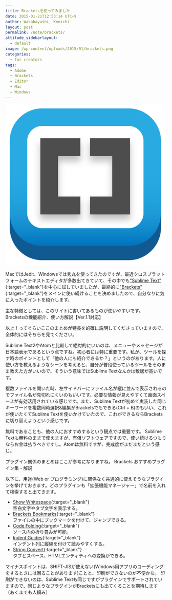 ```yaml
---
title: Bracketsを使ってみました
date: 2015-01-21T12:53:14 UTC+9
author: Wakabayashi, Kenichi
layout: post
permalink: /note/brackets/
attitude_sidebarlayout:
  - default
image: /wp-content/uploads/2015/01/brackets.png
categories:
  - for creators
tags:
  - Adobe
  - Brackets
  - Editor
  - Mac
  - Windows
---
```

![brackets](/assets/images/2015/01/brackets.png)

MacではJedit、Windowsでは秀丸を使ってきたのですが、最近クロスプラットフォームのテキストエディタが多数出てきていて、その中でも["Sublime Text"](http://www.sublimetext.com/){:target="_blank"}を中心に試していましたが、最終的に["Brackets"](http://brackets.io/){:target="_blank"}をメインに使い続けることを決めましたので、自分なりに気に入ったポイントを紹介します。

主な特徴としては、このサイトに書いてあるものが使いやすいです。<br />
Bracketsの機能紹介、使い方解説【Ver.1.1対応】

以上！ってぐらいここのまとめが特長を的確に説明してくださっていますので、全体的にはそちらを見てください。

Sublime Text2やAtomと比較して絶対的にいいのは、メニューやメッセージが日本語表示であるという点ですね。初心者には特に重要です。私が、ツールを探す時のポイントとして「他の人にも紹介できるか？」というのがあります。人に使い方を教えるようなシーンを考えると、自分が普段使っているツールをそのまま教えた方がいいので、そういう意味ではSublime Textなんかは敷居が高いです。

複数ファイルを開いた時、左サイドバーにファイル名が縦に並んで表示されるのでファイル名が見切れにくいのもいいです。必要な情報が見えやすくて画面スペースが有効活用されている感じです。また、Sublime Textが初めて実装した同じキーワードを複数同時選択&編集がBracketsでもできる(Ctrl + B)のもいい、これが使いたくてSublime Textを使いかけていたので、これができるならBracketsに切り替えようという感じです。

無料であることも、他の人におすすめするという観点では重要です。
Sublime Textも無料のままで使えますが、有償ソフトウェアですので、使い続けるつもりならお金は払うべきですし。Atomは無料ですが、完成度がまだまだという感じ。

プラグイン関係のまとめはここが参考になりますね。
Brackets おすすめプラグイン集・解説

以下に、用途(Web or プログラミング)に関係なく共通的に使えそうなプラグインを挙げておきます。どのプラグインも「拡張機能マネージャー」で名前を入れて検索すると出てきます。

- [Show Whitespace](https://github.com/DennisKehrig/brackets-show-whitespace){:target="_blank"}  
空白文字やタブ文字を表示する。
- [Brackets Bookmarks](https://github.com/toshsharma/brackets-bookmarks){:target="_blank"}  
ファイルの中にブックマークを付けて、ジャンプできる。
- [Code Folding](https://github.com/thehogfather/brackets-code-folding){:target="_blank"}  
ソース内の折り畳みが可能。
- [Indent Guides](https://github.com/lkcampbell/brackets-indent-guides){:target="_blank"}  
インデント列に縦線を付けて読みやすくする。
- [String Convert](https://github.com/mikechambers/StringConvert){:target="_blank"}  
タブとスペース、HTMLエンティティへの変換ができる。

</p>
<p>
マイナスポイントは、SHIFT-JISが使えない(Windows用アプリのコーディングをするときには困ることがあります)ことと、印刷ができないのが不便かな。
印刷ができないのは、Sublime Textも同じですがプラグインでサポートされていますので、同じようなプラグインがBracketsにも出てくることを期待します（あくまでも人頼み）
</p>
